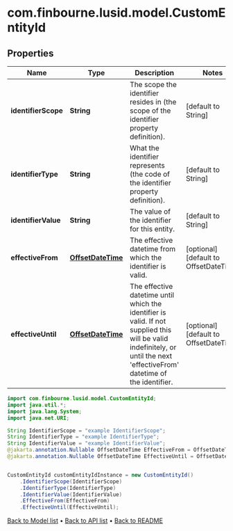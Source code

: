 # com.finbourne.lusid.model.CustomEntityId

## Properties

Name | Type | Description | Notes
------------ | ------------- | ------------- | -------------
**identifierScope** | **String** | The scope the identifier resides in (the scope of the identifier property definition). | [default to String]
**identifierType** | **String** | What the identifier represents (the code of the identifier property definition). | [default to String]
**identifierValue** | **String** | The value of the identifier for this entity. | [default to String]
**effectiveFrom** | [**OffsetDateTime**](OffsetDateTime.md) | The effective datetime from which the identifier is valid. | [optional] [default to OffsetDateTime]
**effectiveUntil** | [**OffsetDateTime**](OffsetDateTime.md) | The effective datetime until which the identifier is valid. If not supplied this will be valid indefinitely, or until the next &#39;effectiveFrom&#39; datetime of the identifier. | [optional] [default to OffsetDateTime]

```java
import com.finbourne.lusid.model.CustomEntityId;
import java.util.*;
import java.lang.System;
import java.net.URI;

String IdentifierScope = "example IdentifierScope";
String IdentifierType = "example IdentifierType";
String IdentifierValue = "example IdentifierValue";
@jakarta.annotation.Nullable OffsetDateTime EffectiveFrom = OffsetDateTime.now();
@jakarta.annotation.Nullable OffsetDateTime EffectiveUntil = OffsetDateTime.now();


CustomEntityId customEntityIdInstance = new CustomEntityId()
    .IdentifierScope(IdentifierScope)
    .IdentifierType(IdentifierType)
    .IdentifierValue(IdentifierValue)
    .EffectiveFrom(EffectiveFrom)
    .EffectiveUntil(EffectiveUntil);
```


[Back to Model list](../README.md#documentation-for-models) &#8226; [Back to API list](../README.md#documentation-for-api-endpoints) &#8226; [Back to README](../README.md)
